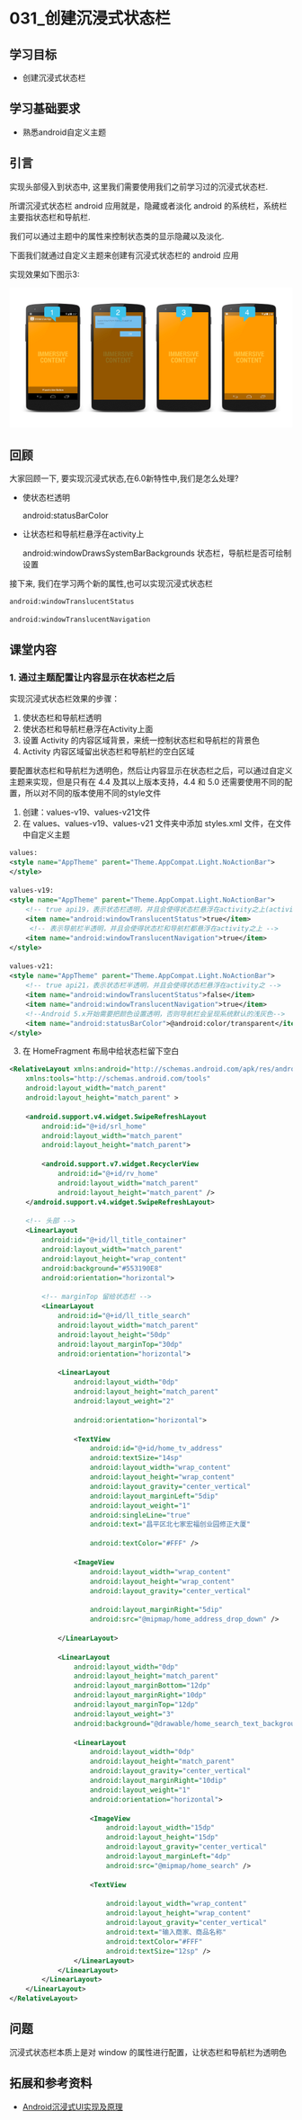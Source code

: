 # 031_创建沉浸式状态栏
## 学习目标
- 创建沉浸式状态栏

## 学习基础要求
- 熟悉android自定义主题

## 引言
实现头部侵入到状态中, 这里我们需要使用我们之前学习过的沉浸式状态栏.

所谓沉浸式状态栏 android 应用就是，隐藏或者淡化 android 的系统栏，系统栏主要指状态栏和导航栏. 

我们可以通过主题中的属性来控制状态类的显示隐藏以及淡化.

下面我们就通过自定义主题来创建有沉浸式状态栏的 android 应用

实现效果如下图示3:

![](img/home011.png)

## 回顾

大家回顾一下, 要实现沉浸式状态,在6.0新特性中,我们是怎么处理?

- 使状态栏透明

    android:statusBarColor
    
- 让状态栏和导航栏悬浮在activity上

    android:windowDrawsSystemBarBackgrounds
        状态栏，导航栏是否可绘制设置
    
    
接下来, 我们在学习两个新的属性,也可以实现沉浸式状态栏

    android:windowTranslucentStatus

    android:windowTranslucentNavigation

## 课堂内容
### 1. 通过主题配置让内容显示在状态栏之后
实现沉浸式状态栏效果的步骤：

1. 使状态栏和导航栏透明
2. 使状态栏和导航栏悬浮在Activity上面
3. 设置 Activity 的内容区域背景，来统一控制状态栏和导航栏的背景色
4. Activity 内容区域留出状态栏和导航栏的空白区域

要配置状态栏和导航栏为透明色，然后让内容显示在状态栏之后，可以通过自定义主题来实现，但是只有在 4.4 及其以上版本支持，4.4 和 5.0 还需要使用不同的配置，所以对不同的版本使用不同的style文件

1. 创建：values-v19、values-v21文件
2. 在 values、values-v19、values-v21 文件夹中添加 styles.xml 文件，在文件中自定义主题

```xml
values:
<style name="AppTheme" parent="Theme.AppCompat.Light.NoActionBar">
</style>

values-v19:
<style name="AppTheme" parent="Theme.AppCompat.Light.NoActionBar">
    <!-- true api19，表示状态栏透明，并且会使得状态栏悬浮在activity之上(activity布局会扩展到状态栏底部) -->
    <item name="android:windowTranslucentStatus">true</item>
     <!-- 表示导航栏半透明，并且会使得状态栏和导航栏都悬浮在activity之上 -->
    <item name="android:windowTranslucentNavigation">true</item>
</style>

values-v21:
<style name="AppTheme" parent="Theme.AppCompat.Light.NoActionBar">
    <!-- true api21，表示状态栏半透明，并且会使得状态栏悬浮在activity之 -->
    <item name="android:windowTranslucentStatus">false</item>
    <item name="android:windowTranslucentNavigation">true</item>
    <!--Android 5.x开始需要把颜色设置透明，否则导航栏会呈现系统默认的浅灰色-->
    <item name="android:statusBarColor">@android:color/transparent</item>
</style>
```

3. 在 HomeFragment 布局中给状态栏留下空白

```xml
<RelativeLayout xmlns:android="http://schemas.android.com/apk/res/android"
    xmlns:tools="http://schemas.android.com/tools"
    android:layout_width="match_parent"
    android:layout_height="match_parent" >

    <android.support.v4.widget.SwipeRefreshLayout
        android:id="@+id/srl_home"
        android:layout_width="match_parent"
        android:layout_height="match_parent">

        <android.support.v7.widget.RecyclerView
            android:id="@+id/rv_home"
            android:layout_width="match_parent"
            android:layout_height="match_parent" />
    </android.support.v4.widget.SwipeRefreshLayout>

    <!-- 头部 -->
    <LinearLayout
        android:id="@+id/ll_title_container"
        android:layout_width="match_parent"
        android:layout_height="wrap_content"
        android:background="#553190E8"
        android:orientation="horizontal">

        <!-- marginTop 留给状态栏 -->
        <LinearLayout
            android:id="@+id/ll_title_search"
            android:layout_width="match_parent"
            android:layout_height="50dp"
            android:layout_marginTop="30dp"
            android:orientation="horizontal">

            <LinearLayout
                android:layout_width="0dp"
                android:layout_height="match_parent"
                android:layout_weight="2"

                android:orientation="horizontal">

                <TextView
                    android:id="@+id/home_tv_address"
                    android:textSize="14sp"
                    android:layout_width="wrap_content"
                    android:layout_height="wrap_content"
                    android:layout_gravity="center_vertical"
                    android:layout_marginLeft="5dip"
                    android:layout_weight="1"
                    android:singleLine="true"
                    android:text="昌平区北七家宏福创业园修正大厦"

                    android:textColor="#FFF" />

                <ImageView
                    android:layout_width="wrap_content"
                    android:layout_height="wrap_content"
                    android:layout_gravity="center_vertical"

                    android:layout_marginRight="5dip"
                    android:src="@mipmap/home_address_drop_down" />

            </LinearLayout>

            <LinearLayout
                android:layout_width="0dp"
                android:layout_height="match_parent"
                android:layout_marginBottom="12dp"
                android:layout_marginRight="10dp"
                android:layout_marginTop="12dp"
                android:layout_weight="3"
                android:background="@drawable/home_search_text_background">

                <LinearLayout
                    android:layout_width="0dp"
                    android:layout_height="match_parent"
                    android:layout_gravity="center_vertical"
                    android:layout_marginRight="10dip"
                    android:layout_weight="1"
                    android:orientation="horizontal">

                    <ImageView
                        android:layout_width="15dp"
                        android:layout_height="15dp"
                        android:layout_gravity="center_vertical"
                        android:layout_marginLeft="4dp"
                        android:src="@mipmap/home_search" />

                    <TextView

                        android:layout_width="wrap_content"
                        android:layout_height="wrap_content"
                        android:layout_gravity="center_vertical"
                        android:text="输入商家、商品名称"
                        android:textColor="#FFF"
                        android:textSize="12sp" />
                </LinearLayout>
            </LinearLayout>
        </LinearLayout>
    </LinearLayout>
</RelativeLayout>
```



## 问题
沉浸式状态栏本质上是对 window 的属性进行配置，让状态栏和导航栏为透明色


## 拓展和参考资料
- [Android沉浸式UI实现及原理](http://www.jianshu.com/p/f3683e27fd94)
